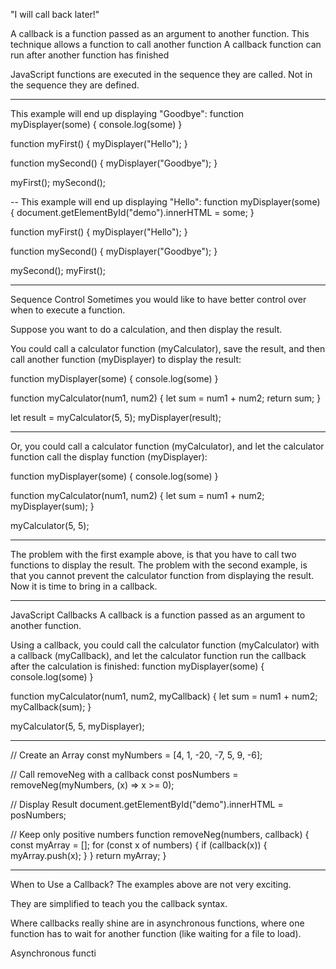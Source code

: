 "I will call back later!"

A callback is a function passed as an argument to another function.
This technique allows a function to call another function
A callback function can run after another function has finished


JavaScript functions are executed in the sequence they are called. Not in the sequence they are defined.

---
This example will end up displaying "Goodbye":
function myDisplayer(some) {
  console.log(some)
}

function myFirst() {
  myDisplayer("Hello");
}

function mySecond() {
  myDisplayer("Goodbye");
}

myFirst();
mySecond();


--
This example will end up displaying "Hello":
function myDisplayer(some) {
  document.getElementById("demo").innerHTML = some;
}

function myFirst() {
  myDisplayer("Hello");
}

function mySecond() {
  myDisplayer("Goodbye");
}

mySecond();
myFirst();


---
Sequence Control
Sometimes you would like to have better control over when to execute a function.

Suppose you want to do a calculation, and then display the result.

You could call a calculator function (myCalculator), save the result, and then call another function (myDisplayer) to display the result:


function myDisplayer(some) {
  console.log(some)
}

function myCalculator(num1, num2) {
  let sum = num1 + num2;
  return sum;
}

let result = myCalculator(5, 5);
myDisplayer(result);

---
Or, you could call a calculator function (myCalculator), and let the calculator function call the display function (myDisplayer):

function myDisplayer(some) {
  console.log(some)
}

function myCalculator(num1, num2) {
  let sum = num1 + num2;
  myDisplayer(sum);
}

myCalculator(5, 5);


---
The problem with the first example above, is that you have to call two functions to display the result.
The problem with the second example, is that you cannot prevent the calculator function from displaying the result.
Now it is time to bring in a callback.

---
JavaScript Callbacks
A callback is a function passed as an argument to another function.

Using a callback, you could call the calculator function (myCalculator) with a callback (myCallback), and let the calculator function run the callback after the calculation is finished:
function myDisplayer(some) {
  console.log(some)
}

function myCalculator(num1, num2, myCallback) {
  let sum = num1 + num2;
  myCallback(sum);
}

myCalculator(5, 5, myDisplayer);


---
// Create an Array
const myNumbers = [4, 1, -20, -7, 5, 9, -6];

// Call removeNeg with a callback
const posNumbers = removeNeg(myNumbers, (x) => x >= 0);

// Display Result
document.getElementById("demo").innerHTML = posNumbers;

// Keep only positive numbers
function removeNeg(numbers, callback) {
  const myArray = [];
  for (const x of numbers) {
    if (callback(x)) {
      myArray.push(x);
    }
  }
  return myArray;
}

---
When to Use a Callback?
The examples above are not very exciting.

They are simplified to teach you the callback syntax.

Where callbacks really shine are in asynchronous functions, where one function has to wait for another function (like waiting for a file to load).

Asynchronous functi
